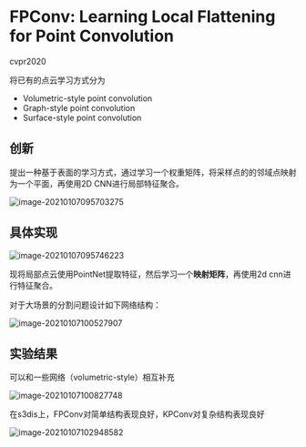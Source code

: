 # FPConv: Learning Local Flattening for Point Convolution

cvpr2020

将已有的点云学习方式分为

- Volumetric-style point convolution
- Graph-style point convolution
- Surface-style point convolution

## 创新

提出一种基于表面的学习方式，通过学习一个权重矩阵，将采样点的的邻域点映射为一个平面，再使用2D CNN进行局部特征聚合。

![image-20210107095703275](https://gitee.com/suyunzzz/img/raw/master/img/20210107095703.png)

## 具体实现

![image-20210107095746223](https://gitee.com/suyunzzz/img/raw/master/img/20210107095746.png)

现将局部点云使用PointNet提取特征，然后学习一个**映射矩阵**，再使用2d cnn进行特征聚合。

对于大场景的分割问题设计如下网络结构：

![image-20210107100527907](https://gitee.com/suyunzzz/img/raw/master/img/20210107100527.png)

## 实验结果

可以和一些网络（volumetric-style）相互补充





![image-20210107100827748](https://gitee.com/suyunzzz/img/raw/master/img/20210107100827.png)



在s3dis上，FPConv对简单结构表现良好，KPConv对复杂结构表现良好

![image-20210107102948582](https://gitee.com/suyunzzz/img/raw/master/img/20210107102948.png)